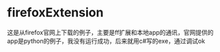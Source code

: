 # firefoxExtension
这是从firefox官网上下载的例子，主要是ff扩展和本地app的通讯，官网提供的app是python的例子，我没有运行成功，后来就用c#写的exe，通过调试ok
